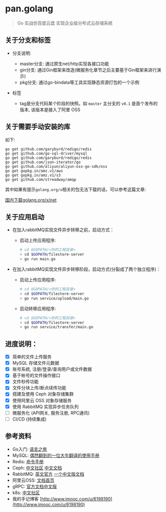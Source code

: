 # pan.golang

> Go 实战仿百度云盘 实现企业级分布式云存储系统

## 关于分支和标签

- 分支说明:
    - master分支: 通过原生net/http实现各接口功能
    - gin分支: 通过Gin框架来改造(微服务化章节之后主要基于Gin框架来进行演示)
    - pkg分支: 通过go-bindata等工具实现静态资源打包的一个示例

- 标签
    - tag是分支代码某个阶段的快照。如 `master` 主分支的 `v0.1` 是首个发布的版本, 该版本是接入了阿里 OSS


## 关于需要手动安装的库

如下:

```shell
go get github.com/garyburd/redigo/redis
go get github.com/go-sql-driver/mysql
go get github.com/garyburd/redigo/redis
go get github.com/json-iterator/go
go get github.com/aliyun/aliyun-oss-go-sdk/oss
go get gopkg.in/amz.v1/aws
go get gopkg.in/amz.v1/s3
go get github.com/streadway/amqp
```
其中如果有提示`golang.org/x`相关的包无法下载的话，可以参考这篇文章:

[国内下载golang.org/x/net](https://yq.aliyun.com/articles/292301?spm=5176.10695662.1996646101.searchclickresult.6155183eCmXHbQ)

## 关于应用启动

- 在加入rabbitMQ实现文件异步转移之前，启动方式：

    - 启动上传应用程序:

        ```bash
        # cd $GOPATH/<你的工程目录>
        > cd $GOPATH/filestore-server
        > go run main.go
        ```

- 在加入rabbitMQ实现文件异步转移阶段，启动方式(分裂成了两个独立程序)：

    - 启动上传应用程序:

        ```bash
        # cd $GOPATH/<你的工程目录>
        > cd $GOPATH/filestore-server
        > go run service/upload/main.go
        ```

    - 启动转移应用程序:

        ```bash
        # cd $GOPATH/<你的工程目录>
        > cd $GOPATH/filestore-server
        > go run service/transfer/main.go
        ```

## 进度说明：

* [x] 简单的文件上传服务
* [x] MySQL 存储文件元数据
* [x] 账号系统, 注册/登录/查询用户或文件数据
* [x] 基于帐号的文件操作接口
* [x] 文件秒传功能
* [x] 文件分块上传/断点续传功能
* [x] 搭建及使用 Ceph 对象存储集群
* [x] 使用阿里云 OSS 对象存储服务
* [x] 使用 RabbitMQ 实现异步任务队列
* [ ] 微服务化 (API网关, 服务注册, RPC通讯)
* [ ] CI/CD (持续集成)

## 参考资料

- Go入门: [语言之旅](https://tour.go-zh.org/welcome/1)
- MySQL: [偶然翻到的一位大牛翻译的使用手册](https://chhy2009.github.io/document/mysql-reference-manual.pdf)
- Redis: [命令手册](http://redisdoc.com/)
- Ceph: [中文社区](http://ceph.org.cn/) [中文文档](http://docs.ceph.org.cn/)
- RabbitMQ: [英文官方](http://www.rabbitmq.com/getstarted.html) [一个中文版文档](http://rabbitmq.mr-ping.com/)
- 阿里云OSS: [文档首页](https://help.aliyun.com/product/31815.html?spm=a2c4g.750001.3.1.47287b13LQI3Ah)
- gRPC: [官方文档中文版](http://doc.oschina.net/grpc?t=56831)
- k8s: [中文社区](https://www.kubernetes.org.cn/docs)
- 我的手记博客 [http://www.imooc.com/u/6198190](http://www.imooc.com/u/6198190)
